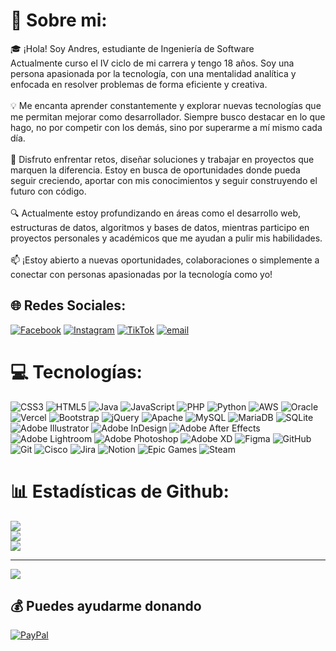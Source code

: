 # 💫 Sobre mi:
🎓 ¡Hola! Soy Andres, estudiante de Ingeniería de Software<br>Actualmente curso el IV ciclo de mi carrera y tengo 18 años. Soy una persona apasionada por la tecnología, con una mentalidad analítica y enfocada en resolver problemas de forma eficiente y creativa.<br><br>💡 Me encanta aprender constantemente y explorar nuevas tecnologías que me permitan mejorar como desarrollador. Siempre busco destacar en lo que hago, no por competir con los demás, sino por superarme a mí mismo cada día.<br><br>🚀 Disfruto enfrentar retos, diseñar soluciones y trabajar en proyectos que marquen la diferencia. Estoy en busca de oportunidades donde pueda seguir creciendo, aportar con mis conocimientos y seguir construyendo el futuro con código.<br><br>🔍 Actualmente estoy profundizando en áreas como el desarrollo web, estructuras de datos, algoritmos y bases de datos, mientras participo en proyectos personales y académicos que me ayudan a pulir mis habilidades.<br><br>📫 ¡Estoy abierto a nuevas oportunidades, colaboraciones o simplemente a conectar con personas apasionadas por la tecnología como yo!


## 🌐 Redes Sociales:
[![Facebook](https://img.shields.io/badge/Facebook-%231877F2.svg?logo=Facebook&logoColor=white)](https://facebook.com/andrescardenas.devv) [![Instagram](https://img.shields.io/badge/Instagram-%23E4405F.svg?logo=Instagram&logoColor=white)](https://instagram.com/andresdevv) [![TikTok](https://img.shields.io/badge/TikTok-%23000000.svg?logo=TikTok&logoColor=white)](https://tiktok.com/@andresdevv) [![email](https://img.shields.io/badge/Email-D14836?logo=gmail&logoColor=white)](mailto:andrescar.angulo@gmail.com) 

# 💻 Tecnologías:
![CSS3](https://img.shields.io/badge/css3-%231572B6.svg?style=for-the-badge&logo=css3&logoColor=white) ![HTML5](https://img.shields.io/badge/html5-%23E34F26.svg?style=for-the-badge&logo=html5&logoColor=white) ![Java](https://img.shields.io/badge/java-%23ED8B00.svg?style=for-the-badge&logo=openjdk&logoColor=white) ![JavaScript](https://img.shields.io/badge/javascript-%23323330.svg?style=for-the-badge&logo=javascript&logoColor=%23F7DF1E) ![PHP](https://img.shields.io/badge/php-%23777BB4.svg?style=for-the-badge&logo=php&logoColor=white) ![Python](https://img.shields.io/badge/python-3670A0?style=for-the-badge&logo=python&logoColor=ffdd54) ![AWS](https://img.shields.io/badge/AWS-%23FF9900.svg?style=for-the-badge&logo=amazon-aws&logoColor=white) ![Oracle](https://img.shields.io/badge/Oracle-F80000?style=for-the-badge&logo=oracle&logoColor=white) ![Vercel](https://img.shields.io/badge/vercel-%23000000.svg?style=for-the-badge&logo=vercel&logoColor=white) ![Bootstrap](https://img.shields.io/badge/bootstrap-%238511FA.svg?style=for-the-badge&logo=bootstrap&logoColor=white) ![jQuery](https://img.shields.io/badge/jquery-%230769AD.svg?style=for-the-badge&logo=jquery&logoColor=white) ![Apache](https://img.shields.io/badge/apache-%23D42029.svg?style=for-the-badge&logo=apache&logoColor=white) ![MySQL](https://img.shields.io/badge/mysql-4479A1.svg?style=for-the-badge&logo=mysql&logoColor=white) ![MariaDB](https://img.shields.io/badge/MariaDB-003545?style=for-the-badge&logo=mariadb&logoColor=white) ![SQLite](https://img.shields.io/badge/sqlite-%2307405e.svg?style=for-the-badge&logo=sqlite&logoColor=white) ![Adobe Illustrator](https://img.shields.io/badge/adobe%20illustrator-%23FF9A00.svg?style=for-the-badge&logo=adobe%20illustrator&logoColor=white) ![Adobe InDesign](https://img.shields.io/badge/Adobe%20InDesign-49021F?style=for-the-badge&logo=adobeindesign&logoColor=FF3366) ![Adobe After Effects](https://img.shields.io/badge/Adobe%20After%20Effects-9999FF.svg?style=for-the-badge&logo=Adobe%20After%20Effects&logoColor=white) ![Adobe Lightroom](https://img.shields.io/badge/Adobe%20Lightroom-31A8FF.svg?style=for-the-badge&logo=Adobe%20Lightroom&logoColor=white) ![Adobe Photoshop](https://img.shields.io/badge/adobe%20photoshop-%2331A8FF.svg?style=for-the-badge&logo=adobe%20photoshop&logoColor=white) ![Adobe XD](https://img.shields.io/badge/Adobe%20XD-470137?style=for-the-badge&logo=Adobe%20XD&logoColor=#FF61F6) ![Figma](https://img.shields.io/badge/figma-%23F24E1E.svg?style=for-the-badge&logo=figma&logoColor=white) ![GitHub](https://img.shields.io/badge/github-%23121011.svg?style=for-the-badge&logo=github&logoColor=white) ![Git](https://img.shields.io/badge/git-%23F05033.svg?style=for-the-badge&logo=git&logoColor=white) ![Cisco](https://img.shields.io/badge/cisco-%23049fd9.svg?style=for-the-badge&logo=cisco&logoColor=black) ![Jira](https://img.shields.io/badge/jira-%230A0FFF.svg?style=for-the-badge&logo=jira&logoColor=white) ![Notion](https://img.shields.io/badge/Notion-%23000000.svg?style=for-the-badge&logo=notion&logoColor=white) ![Epic Games](https://img.shields.io/badge/epicgames-%23313131.svg?style=for-the-badge&logo=epicgames&logoColor=white) ![Steam](https://img.shields.io/badge/steam-%23000000.svg?style=for-the-badge&logo=steam&logoColor=white)
# 📊 Estadísticas de Github:
![](https://github-readme-stats.vercel.app/api?username=AndresDevv&theme=prussian&hide_border=false&include_all_commits=false&count_private=false)<br/>
![](https://nirzak-streak-stats.vercel.app/?user=AndresDevv&theme=prussian&hide_border=false)<br/>
![](https://github-readme-stats.vercel.app/api/top-langs/?username=AndresDevv&theme=prussian&hide_border=false&include_all_commits=false&count_private=false&layout=compact)

---
[![](https://visitcount.itsvg.in/api?id=AndresDevv&icon=3&color=0)](https://visitcount.itsvg.in)

  ## 💰 Puedes ayudarme donando
  [![PayPal](https://img.shields.io/badge/PayPal-00457C?style=for-the-badge&logo=paypal&logoColor=white)](https://paypal.me/paypal.me/andy101206) 

  
<!-- Proudly created with GPRM ( https://gprm.itsvg.in ) -->
